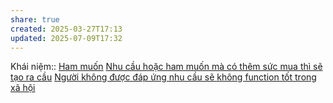 ```yaml
---
share: true
created: 2025-03-27T17:13
updated: 2025-07-09T17:32
---
```

Khái niệm:: [Ham muốn](../../../%E2%9A%A1Hi%E1%BB%83u%20bi%E1%BA%BFt%20s%C3%A2u/%CE%9E%20Kh%C3%A1i%20ni%E1%BB%87m/Ham%20mu%E1%BB%91n.md)
[Nhu cầu hoặc ham muốn mà có thêm sức mua thì sẽ tạo ra cầu](../../../%E2%9A%A1Hi%E1%BB%83u%20bi%E1%BA%BFt%20s%C3%A2u/Kinh%20t%E1%BA%BF/Nhu%20c%E1%BA%A7u%20ho%E1%BA%B7c%20ham%20mu%E1%BB%91n%20m%C3%A0%20c%C3%B3%20th%C3%AAm%20s%E1%BB%A9c%20mua%20th%C3%AC%20s%E1%BA%BD%20t%E1%BA%A1o%20ra%20c%E1%BA%A7u.md)
[Người không được đáp ứng nhu cầu sẽ không function tốt trong xã hội](../../../%E2%9A%A1Hi%E1%BB%83u%20bi%E1%BA%BFt%20s%C3%A2u/Kinh%20t%E1%BA%BF/Ng%C6%B0%E1%BB%9Di%20kh%C3%B4ng%20%C4%91%C6%B0%E1%BB%A3c%20%C4%91%C3%A1p%20%E1%BB%A9ng%20nhu%20c%E1%BA%A7u%20s%E1%BA%BD%20kh%C3%B4ng%20function%20t%E1%BB%91t%20trong%20x%C3%A3%20h%E1%BB%99i.md)

